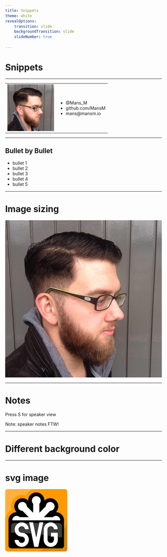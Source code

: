 ```yaml
---
title: Snippets
theme: white
revealOptions:
    transition: slide
    backgroundTransition: slide
    slideNumber: true

---
```


# Snippets

---

<table>
<tr>
<td>
<img src="images/snippets/me.jpg" width="150">
</td><td style="vertical-align:middle">
<ul>
<li>@Mans_M</li>
<li>github.com/MansM</li>
<li>mans@mansm.io</li>
</ul>

</td></tr></table>

---

## Bullet by Bullet

* bullet 1 <!-- .element: class="fragment fade-up"  -->
* bullet 2 <!-- .element: class="fragment fade-up"  -->
* bullet 3 <!-- .element: class="fragment fade-down"  -->
* bullet 4 <!-- .element: class="fragment fade-right"  -->
* bullet 5 <!-- .element: class="fragment fade-left"  -->

---

# Image sizing

![alt](images/snippets/me.jpg) <!-- .element: style="height: 50vh" -->

---

# Notes

Press S for speaker view

Note: speaker notes FTW!

---

# Different background color

 <!-- .slide: data-background="#000000" -->

---

 # svg image

![alt](images/snippets/SVG_logo.svg) <!-- .element: style="height: 50vh; border-color: #ffffff" -->

